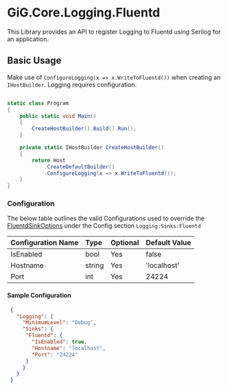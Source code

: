 # GiG.Core.Logging.Fluentd

This Library provides an API to register Logging to Fluentd using Serilog for an application.

## Basic Usage

Make use of `ConfigureLogging(x => x.WriteToFluentd())` when creating an `IHostBuilder`. Logging requires configuration.

```csharp

static class Program
{
    public static void Main()
    {
        CreateHostBuilder().Build().Run();
    }

    private static IHostBuilder CreateHostBuilder()
    {
        return Host
            .CreateDefaultBuilder()
            .ConfigureLogging(x => x.WriteToFluentd());
    }
}

```

### Configuration

The below table outlines the valid Configurations used to override the [FluentdSinkOptions](../src/GiG.Core.Logging.Sinks.Fluentd/Internal/FluentdSinkOptions.cs) under the Config section `Logging:Sinks:Fluentd`

| Configuration Name | Type   | Optional | Default Value |
|:-------------------|:-------|:---------|:--------------|
| IsEnabled          | bool   | Yes      | false         |
| Hostname           | string | Yes      | 'localhost'   |
| Port               | int    | Yes      | 24224         |

#### Sample Configuration

```json
 {
   "Logging": {
     "MinimumLevel": "Debug",
     "Sinks": {
      "Fluentd": {
        "IsEnabled": true, 
        "Hostname": "localhost",
        "Port": "24224"
      }
     }
   }
 }
```